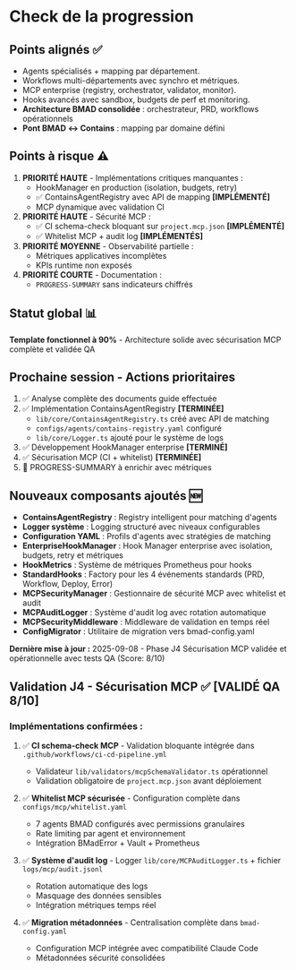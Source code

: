 # Check de la progression

## Points alignés ✅

- Agents spécialisés + mapping par département.
- Workflows multi-départements avec synchro et métriques.
- MCP enterprise (registry, orchestrator, validator, monitor).
- Hooks avancés avec sandbox, budgets de perf et monitoring.
- **Architecture BMAD consolidée** : orchestrateur, PRD, workflows opérationnels
- **Pont BMAD ↔ Contains** : mapping par domaine défini

## Points à risque ⚠️

1. **PRIORITÉ HAUTE** - Implémentations critiques manquantes :
    - HookManager en production (isolation, budgets, retry)
    - ✅ ContainsAgentRegistry avec API de mapping **[IMPLÉMENTÉ]**
    - MCP dynamique avec validation CI
2. **PRIORITÉ HAUTE** - Sécurité MCP :
    - ✅ CI schema-check bloquant sur `project.mcp.json` **[IMPLÉMENTÉ]**
    - ✅ Whitelist MCP + audit log **[IMPLÉMENTÉS]**
3. **PRIORITÉ MOYENNE** - Observabilité partielle :
    - Métriques applicatives incomplètes
    - KPIs runtime non exposés
4. **PRIORITÉ COURTE** - Documentation :
    - `PROGRESS-SUMMARY` sans indicateurs chiffrés

## Statut global 📊

**Template fonctionnel à 90%** - Architecture solide avec sécurisation MCP complète et validée QA

## Prochaine session - Actions prioritaires

1. ✅ Analyse complète des documents guide effectuée
2. ✅ Implémentation ContainsAgentRegistry **[TERMINÉE]**
    - `lib/core/ContainsAgentRegistry.ts` créé avec API de matching
    - `configs/agents/contains-registry.yaml` configuré
    - `lib/core/Logger.ts` ajouté pour le système de logs
3. ✅ Développement HookManager enterprise **[TERMINÉ]**
4. ✅ Sécurisation MCP (CI + whitelist) **[TERMINÉE]**
5. 📝 PROGRESS-SUMMARY à enrichir avec métriques

## Nouveaux composants ajoutés 🆕

- **ContainsAgentRegistry** : Registry intelligent pour matching d'agents
- **Logger système** : Logging structuré avec niveaux configurables
- **Configuration YAML** : Profils d'agents avec stratégies de matching
- **EnterpriseHookManager** : Hook Manager enterprise avec isolation, budgets, retry et métriques
- **HookMetrics** : Système de métriques Prometheus pour hooks
- **StandardHooks** : Factory pour les 4 événements standards (PRD, Workflow, Deploy, Error)
- **MCPSecurityManager** : Gestionnaire de sécurité MCP avec whitelist et audit
- **MCPAuditLogger** : Système d'audit log avec rotation automatique
- **MCPSecurityMiddleware** : Middleware de validation en temps réel
- **ConfigMigrator** : Utilitaire de migration vers bmad-config.yaml

**Dernière mise à jour :** 2025-09-08 - Phase J4 Sécurisation MCP validée et opérationnelle avec tests QA (Score: 8/10)

## Validation J4 - Sécurisation MCP ✅ **[VALIDÉ QA 8/10]**

### Implémentations confirmées :

1. ✅ **CI schema-check MCP** - Validation bloquante intégrée dans `.github/workflows/ci-cd-pipeline.yml`
    - Validateur `lib/validators/mcpSchemaValidator.ts` opérationnel
    - Validation obligatoire de `project.mcp.json` avant déploiement

2. ✅ **Whitelist MCP sécurisée** - Configuration complète dans `configs/mcp/whitelist.yaml`
    - 7 agents BMAD configurés avec permissions granulaires
    - Rate limiting par agent et environnement
    - Intégration BMadError + Vault + Prometheus

3. ✅ **Système d'audit log** - Logger `lib/core/MCPAuditLogger.ts` + fichier `logs/mcp/audit.jsonl`
    - Rotation automatique des logs
    - Masquage des données sensibles
    - Intégration métriques temps réel

4. ✅ **Migration métadonnées** - Centralisation complète dans `bmad-config.yaml`
    - Configuration MCP intégrée avec compatibilité Claude Code
    - Métadonnées sécurité consolidées

